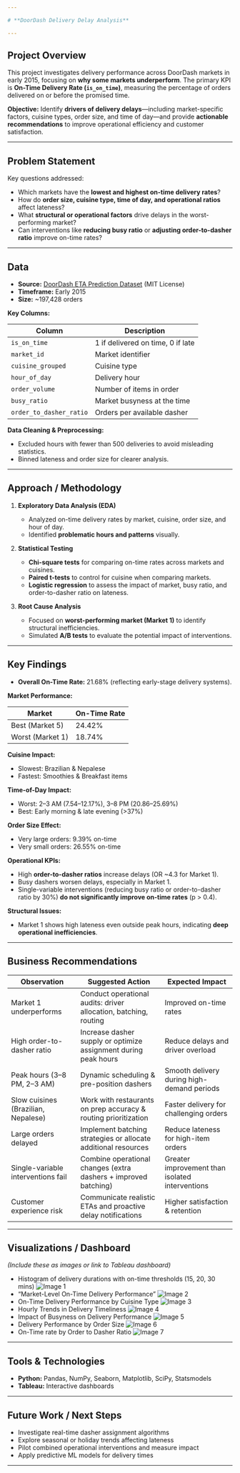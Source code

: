 ```yaml
---

# **DoorDash Delivery Delay Analysis**

---
```


## **Project Overview**

This project investigates delivery performance across DoorDash markets in early 2015, focusing on **why some markets underperform**. The primary KPI is **On-Time Delivery Rate (`is_on_time`)**, measuring the percentage of orders delivered on or before the promised time.

**Objective:** Identify **drivers of delivery delays**—including market-specific factors, cuisine types, order size, and time of day—and provide **actionable recommendations** to improve operational efficiency and customer satisfaction.

---

## **Problem Statement**

Key questions addressed:

* Which markets have the **lowest and highest on-time delivery rates**?
* How do **order size, cuisine type, time of day, and operational ratios** affect lateness?
* What **structural or operational factors** drive delays in the worst-performing market?
* Can interventions like **reducing busy ratio** or **adjusting order-to-dasher ratio** improve on-time rates?

---

## **Data**

* **Source:** [DoorDash ETA Prediction Dataset](https://www.kaggle.com/datasets/dharun4772/doordash-eta-prediction) (MIT License)
* **Timeframe:** Early 2015
* **Size:** \~197,428 orders

**Key Columns:**

| Column                  | Description                       |
| ----------------------- | --------------------------------- |
| `is_on_time`            | 1 if delivered on time, 0 if late |
| `market_id`             | Market identifier                 |
| `cuisine_grouped`       | Cuisine type                      |
| `hour_of_day`           | Delivery hour                     |
| `order_volume`          | Number of items in order          |
| `busy_ratio`            | Market busyness at the time       |
| `order_to_dasher_ratio` | Orders per available dasher       |

**Data Cleaning & Preprocessing:**

* Excluded hours with fewer than 500 deliveries to avoid misleading statistics.
* Binned lateness and order size for clearer analysis.

---

## **Approach / Methodology**

1. **Exploratory Data Analysis (EDA)**

   * Analyzed on-time delivery rates by market, cuisine, order size, and hour of day.
   * Identified **problematic hours and patterns** visually.

2. **Statistical Testing**

   * **Chi-square tests** for comparing on-time rates across markets and cuisines.
   * **Paired t-tests** to control for cuisine when comparing markets.
   * **Logistic regression** to assess the impact of market, busy ratio, and order-to-dasher ratio on lateness.

3. **Root Cause Analysis**

   * Focused on **worst-performing market (Market 1)** to identify structural inefficiencies.
   * Simulated **A/B tests** to evaluate the potential impact of interventions.

---

## **Key Findings**

* **Overall On-Time Rate:** 21.68% (reflecting early-stage delivery systems).

**Market Performance:**

| Market           | On-Time Rate |
| ---------------- | ------------ |
| Best (Market 5)  | 24.42%       |
| Worst (Market 1) | 18.74%       |

**Cuisine Impact:**

* Slowest: Brazilian & Nepalese
* Fastest: Smoothies & Breakfast items

**Time-of-Day Impact:**

* Worst: 2–3 AM (7.54–12.17%), 3–8 PM (20.86–25.69%)
* Best: Early morning & late evening (>37%)

**Order Size Effect:**

* Very large orders: 9.39% on-time
* Very small orders: 26.55% on-time

**Operational KPIs:**

* High **order-to-dasher ratios** increase delays (OR \~4.3 for Market 1).
* Busy dashers worsen delays, especially in Market 1.
* Single-variable interventions (reducing busy ratio or order-to-dasher ratio by 30%) **do not significantly improve on-time rates** (p > 0.4).

**Structural Issues:**

* Market 1 shows high lateness even outside peak hours, indicating **deep operational inefficiencies**.

---

## **Business Recommendations**

| Observation                         | Suggested Action                                                 | Expected Impact                                 |
| ----------------------------------- | ---------------------------------------------------------------- | ----------------------------------------------- |
| Market 1 underperforms              | Conduct operational audits: driver allocation, batching, routing | Improved on-time rates                          |
| High order-to-dasher ratio          | Increase dasher supply or optimize assignment during peak hours  | Reduce delays and driver overload               |
| Peak hours (3–8 PM, 2–3 AM)         | Dynamic scheduling & pre-position dashers                        | Smooth delivery during high-demand periods      |
| Slow cuisines (Brazilian, Nepalese) | Work with restaurants on prep accuracy & routing prioritization  | Faster delivery for challenging orders          |
| Large orders delayed                | Implement batching strategies or allocate additional resources   | Reduce lateness for high-item orders            |
| Single-variable interventions fail  | Combine operational changes (extra dashers + improved batching)  | Greater improvement than isolated interventions |
| Customer experience risk            | Communicate realistic ETAs and proactive delay notifications     | Higher satisfaction & retention                 |

---

## **Visualizations / Dashboard**

*(Include these as images or link to Tableau dashboard)*

* Histogram of delivery durations with on-time thresholds (15, 20, 30 mins)
![Image 1](Graphs/output.png)
* “Market-Level On-Time Delivery Performance”
![Image 2](Graphs/output1.png)
* On-Time Delivery Performance by Cuisine Type
![Image 3](Graphs/output3.png)
* Hourly Trends in Delivery Timeliness
![Image 4](Graphs/output4.png)
* Impact of Busyness on Delivery Performance
![Image 5](Graphs/output5.png)
* Delivery Performance by Order Size
![Image 6](Graphs/output6.png)
* On-Time rate by Order to Dasher Ratio
![Image 7](Graphs/output7.png)
---

## **Tools & Technologies**

* **Python:** Pandas, NumPy, Seaborn, Matplotlib, SciPy, Statsmodels
* **Tableau:** Interactive dashboards

---

## **Future Work / Next Steps**

* Investigate real-time dasher assignment algorithms
* Explore seasonal or holiday trends affecting lateness
* Pilot combined operational interventions and measure impact
* Apply predictive ML models for delivery times

---
